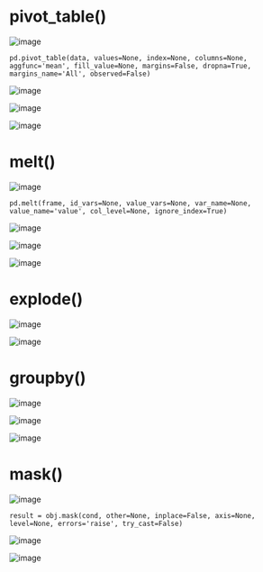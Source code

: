 # pivot_table()

![image](https://user-images.githubusercontent.com/60442877/232179232-5eab8a3a-ba97-4a4b-a596-dbd7d7d052cf.png)

    pd.pivot_table(data, values=None, index=None, columns=None, aggfunc='mean', fill_value=None, margins=False, dropna=True, margins_name='All', observed=False)

![image](https://user-images.githubusercontent.com/60442877/232179268-ca85a104-08f4-46be-8b62-a7a22a93633d.png)

![image](https://user-images.githubusercontent.com/60442877/232179479-02368ad8-d252-4b93-8eff-1c60df3b600b.png)

![image](https://user-images.githubusercontent.com/60442877/232179486-642a9854-dcf5-4606-b363-775e8d95ffc7.png)

# melt()

![image](https://user-images.githubusercontent.com/60442877/232179567-05da3c43-8758-4072-ae68-4cf8fccdb7f1.png)

    pd.melt(frame, id_vars=None, value_vars=None, var_name=None, value_name='value', col_level=None, ignore_index=True)

![image](https://user-images.githubusercontent.com/60442877/232179577-773d1886-5469-416e-b056-ef2acd666e42.png)

![image](https://user-images.githubusercontent.com/60442877/232179674-112bd19c-40cf-4997-9a9b-ff1461f4ea7d.png)

![image](https://user-images.githubusercontent.com/60442877/232179681-37d6b5df-22a7-4763-a0b2-5ed31927f1b1.png)

# explode()

![image](https://user-images.githubusercontent.com/60442877/232358409-31e21916-7175-42b6-a444-4bb15b0d72c9.png)

![image](https://user-images.githubusercontent.com/60442877/232358422-0db7d10c-66d1-411d-bab2-ad0339125ba5.png)

# groupby()

![image](https://user-images.githubusercontent.com/60442877/232362951-3f1f77cb-a275-4c22-afed-02a46197382d.png)

![image](https://user-images.githubusercontent.com/60442877/232362978-fa4d4759-4303-4533-bbad-e5164747a204.png)

![image](https://user-images.githubusercontent.com/60442877/232362998-71ef99c1-e8ac-4bb5-bee5-a3dcc2fe3e74.png)

# mask()

![image](https://user-images.githubusercontent.com/60442877/232648727-349ef4a2-3f73-490b-af65-423c3b152acc.png)

    result = obj.mask(cond, other=None, inplace=False, axis=None, level=None, errors='raise', try_cast=False)
    
![image](https://user-images.githubusercontent.com/60442877/232648761-980f65ee-a1b6-4f02-94b6-4e7f519320e2.png)

![image](https://user-images.githubusercontent.com/60442877/232648991-9d794534-46c2-4ff2-87c5-0bca5505c3c1.png)





